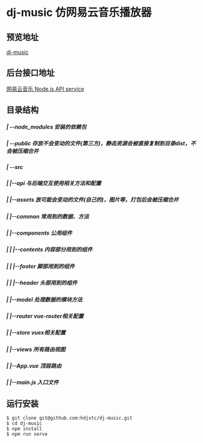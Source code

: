 # dj-music 仿网易云音乐播放器

## 预览地址
[dj-music](https://djtc.vip/dj-music)

## 后台接口地址
[网易云音乐 Node.js API service](https://github.com/Binaryify/NeteaseCloudMusicApi)

## 目录结构
##### | --node_modules 安装的依赖包
##### | --public 存放不会变动的文件(第三方)，静态资源会被直接复制到目录dist，不会被压缩合并
##### | --src
##### |   |--api 与后端交互使用相关方法和配置
##### |   |--assets 放可能会变动的文件(自己的)，图片等，打包后会被压缩合并
##### |   |--common 常用到的数据、方法
##### |   |--components 公用组件
##### |   |   |--contents 内容部分用到的组件 
##### |   |   |--footer 脚部用到的组件
##### |   |   |--header 头部用到的组件
##### |   |--model 处理数据的模块方法
##### |   |--router vue-router相关配置
##### |   |--store vuex相关配置
##### |   |--views 所有路由视图
##### |   |--App.vue 顶层路由
##### |   |--main.js 入口文件

<!--  ## 实现功能 -->
[^_^]: # (自己体验，懒得整理了....)

## 运行安装
```shell
$ git clone git@github.com:hdjxtc/dj-music.git
$ cd dj-music
$ npm install
$ npm run serve
```

<!--
	## 使用到的对应接口
	1. 登录
		说明 : 调用此接口登录成功后返回对应的userId、cookie、token等
		必选参数 :
			phone: 手机号码
			password: 密码
		可选参数 :
			countrycode: 国家码，用于国外手机号登录，例如美国传入：1
			md5_password: md5加密后的密码,传入后 password 将失效
		接口地址 : /login/cellphone
		调用例子 : /login/cellphone?phone=xxx&password=yyy /login/cellphone?phone=xxx&md5_password=yyy

	2. 获取用户详情
		说明 : 登录后调用此接口 , 传入用户id, 可以获取用户详情
		必选参数 : uid : 用户id
		接口地址 : /user/detail
		调用例子 : /user/detail?uid=32953014
	
	3. 搜索
		说明 : 调用此接口 , 传入搜索关键词可以搜索该音乐/专辑/歌手/歌单/用户,关键词可以多个,以空格隔开,如 "周杰伦 搁浅"(不需要登录),搜索获取的mp3url不能直接用,可通过/song/url接口传入歌曲id获取具体的播放链接
		必选参数 : keywords : 关键词
		可选参数 : 
			limit : 返回数量 , 默认为 30
			offset : 偏移数量，用于分页 , 如 : 如 :( 页数 -1)*30, 其中 30 为 limit 的值 , 默认为 0
			type: 搜索类型；默认为 1 即单曲 , 取值意义 : 1: 单曲, 10: 专辑, 100: 歌手, 1000: 歌单, 1002: 用户, 1004: MV, 1006: 歌词, 1009: 电台, 1014: 视频, 1018:综合
		接口地址 : /search 或者 /cloudsearch(更全)
		调用例子 : /search?keywords= 海阔天空 /cloudsearch?keywords= 海阔天空
		
	4. 热搜列表(详细)
		说明 : 调用此接口,可获取热门搜索列表
		接口地址 : /search/hot/detail
		调用例子 : /search/hot/detail
		
	5. 搜索建议
		说明 : 调用此接口 , 传入搜索关键词可获得搜索建议 , 搜索结果同时包含单曲 , 歌手 , 歌单 ,mv 信息
		必选参数 : keywords : 关键词
		可选参数 : type : 如果传 'mobile' 则返回移动端数据
		接口地址 : /search/suggest
		调用例子 : /search/suggest?keywords= 海阔天空 /search/suggest?keywords= 海阔天空&type=mobile

	6. 获取歌曲详情
		说明 : 调用此接口 , 传入音乐 id(支持多个 id, 用 , 隔开), 可获得歌曲详情(歌曲id、歌手、封面等)
		必选参数 : ids: 音乐 id, 如 ids=347230
		接口地址 : /song/detail
		调用例子 : /song/detail?ids=347230,/song/detail?ids=347230,347231

	7. 获取音乐 url
		说明 : 使用歌单详情接口后 , 能得到的音乐的 id, 但不能得到的音乐 url, 调用此接口, 传入的音乐 id( 可多个 , 用逗号隔开 ), 可以获取对应的音乐的 url,未登录状态或者非会员返回试听片段(返回字段包含被截取的正常歌曲的开始时间和结束时间)
		注 : 部分用户反馈获取的 url 会 403,hwaphon找到的解决方案是当获取到音乐的 id 后，将 https://music.163.com/song/media/outer/url?id=id.mp3 以 src 赋予 Audio 即可播放
		必选参数 : id : 音乐 id
		可选参数 : br: 码率,默认设置了 999000 即最大码率,如果要 320k 则可设置为 320000,其他类推
		接口地址 : /song/url
		调用例子 : /song/url?id=33894312 /song/url?id=405998841,33894312
		
	8. 音乐是否可用
		说明: 调用此接口,传入歌曲 id, 可获取音乐是否可用,返回 { success: true, message: 'ok' } 或者 { success: false, message: '亲爱的,暂无版权' }
		必选参数 : id : 歌曲 id
		可选参数 : br: 码率,默认设置了 999000 即最大码率,如果要 320k 则可设置为 320000,其他类推
		接口地址 : /check/music
		调用例子 : /check/music?id=33894312	

	9. 轮播图
		说明 : 调用此接口 , 可获取 banner( 轮播图 ) 数据
		可选参数 :
			type:资源类型,对应以下类型,默认为 0 即PC
				0: pc
				1: android
				2: iphone
				3: ipad
		接口地址 : /banner
		调用例子 : /banner, /banner?type=2

	10. 推荐歌单
		说明 : 调用此接口 , 可获取推荐歌单
		可选参数 : 
			limit: 取出数量 , 默认为 30 (不支持 offset)
		接口地址 : /personalized
		调用例子 : /personalized?limit=1
		
	11. 推荐新歌曲
		说明 : 调用此接口 , 可获取推荐新音乐
		可选参数 : limit: 取出数量 , 默认为 10 (不支持 offset)
		接口地址 : /personalized/newsong
		调用例子 : /personalized/newsong
		
	12. 获取歌单详情
		说明 : 歌单能看到歌单名字, 但看不到具体歌单内容 , 调用此接口 , 传入歌单 id, 可 以获取对应歌单内的所有的音乐(未登录状态只能获取不完整的歌单,登录后是完整的)，但是返回的trackIds是完整的，tracks 则是不完整的，可拿全部 trackIds 请求一次 song/detail 接口获取所有歌曲的详情 (https://github.com/Binaryify/NeteaseCloudMusicApi/issues/452)
		必选参数 : id : 歌单 id
		可选参数 : s : 歌单最近的 s 个收藏者,默认为8
		接口地址 : /playlist/detail
		调用例子 : /playlist/detail?id=24381616
		
	13. 相关歌单推荐
		说明 : 调用此接口,传入歌单 id 可获取相关歌单(对应页面 https://music.163.com/#/playlist?id=1)
		必选参数 : id : 歌单 id
		接口地址 : /related/playlist
		调用例子 : /related/playlist?id=1
		
	14. 歌单收藏者
		说明 : 调用此接口 , 传入歌单 id 可获取歌单的所有收藏者
		必选参数 : id : 歌单 id
		可选参数 : 
			limit: 取出评论数量 , 默认为 20
			offset: 偏移数量 , 用于分页 , 如 :( 评论页数 -1)*20, 其中 20 为 limit 的值
		接口地址 : /playlist/subscribers
		调用例子 : /playlist/subscribers?id=544215255&limit=30
		
	15. 歌单评论
		说明 : 调用此接口 , 传入音乐 id 和 limit 参数 , 可获得该歌单的所有评论 ( 不需要 登录 )
		必选参数 : id: 歌单 id
		可选参数 : 
			limit: 取出评论数量 , 默认为 20
			offset: 偏移数量 , 用于分页 , 如 :( 评论页数 -1)*20, 其中 20 为 limit 的值
			before: 分页参数,取上一页最后一项的 time 获取下一页数据(获取超过5000条评论的时候需要用到)
		接口地址 : /comment/playlist
		调用例子 : /comment/playlist?id=705123491	
		
	16. 收藏/取消收藏歌单
		说明 : 调用此接口 , 传入类型和歌单 id 可收藏歌单或者取消收藏歌单
		必选参数 :
			t : 类型
				1:收藏
				2:取消收藏 
			id : 歌单 id
		接口地址 : /playlist/subscribe
		调用例子 : /playlist/subscribe?t=1&id=106697785 /playlist/subscribe?t=2&id=106697785	
		
	17. 获取用户/歌手详情
		说明 : 登录后调用此接口 , 传入用户 id, 可以获取用户详情
		必选参数 : uid : 用户 id
		接口地址 : /user/detail
		调用例子 : /user/detail?uid=32953014	
		
	18. 高德地图行政区域查询
		说明 : 调用此接口，传入查询关键字即可得到行政区域信息
		必选参数 : key : 用户在高德地图官网申请Web服务API类型KEY
		可选参数 :
			keywords : 
				规则：只支持单个关键词语搜索关键词支持：行政区名称、citycode、adcode
				例如，在subdistrict=2，搜索省份（例如山东），能够显示市（例如济南），区（例如历下区
				adcode信息可参考城市编码表获取
			subdistrict : 
				规则：设置显示下级行政区级数（行政区级别包括：国家、省/直辖市、市、区/县、乡镇/街道多级数据）
				可选值：0、1、2、3等数字，并以此类推
					0：不返回下级行政区；
					1：返回下一级行政区；
					2：返回下两级行政区；
					3：返回下三级行政区；
				需要在此特殊说明，目前部分城市和省直辖县因为没有区县的概念，故在市级下方直接显示街道。
				例如：广东-东莞、海南-文昌市
			extensions : 
				此项控制行政区信息中返回行政区边界坐标点； 
				可选值 :
					base : 不返回行政区边界坐标点；
					all : 只返回当前查询district的边界值，不返回子节点的边界值；
				目前不能返回乡镇/街道级别的边界值
				
	19. 获取用户歌单
		说明 : 登录后调用此接口 , 传入用户 id, 可以获取用户歌单
		必选参数 : uid : 用户 id
		可选参数 :
			limit : 返回数量 , 默认为 30
			offset : 偏移数量，用于分页 , 如 :( 页数 -1)*30, 其中 30 为 limit 的值 , 默认为 0
		接口地址 : /user/playlist
		调用例子 : /user/playlist?uid=32953014
		
	20. 获取用户播放记录
		说明 : 登录后调用此接口 , 传入用户 id, 可获取用户播放记录
		必选参数 : uid : 用户 id
		可选参数 : type
			type=1 时只返回 weekData
			type=0 时返回 allData
		接口地址 : /user/record
		调用例子 : /user/record?uid=32953014&type=1
		
	21. 所有榜单内容摘要
		说明 : 调用此接口,可获取所有榜单内容摘要
		接口地址 : /toplist/detail
		调用例子 : /toplist/detail
	
	22. 歌单分类
		说明 : 调用此接口,可获取所有歌单分类,包含 category 信息
		接口地址 : /playlist/catlist
		调用例子 : /playlist/catlist

	23. 热门歌单分类
		说明 : 调用此接口,可获取热门歌单分类,包含 category 信息
		接口地址 : /playlist/hot
		调用例子 : /playlist/hot

	24. 歌单列表
		说明 : 调用此接口 , 可获取网友精选碟歌单
		可选参数 : 
			order: 可选值为 'new' 和 'hot', 分别对应最新和最热 , 默认为 'hot'
			cat: tag, 比如 " 华语 "、" 古风 " 、" 欧美 "、" 流行 ", 默认为 "全部",可从歌单分类接口获取(/playlist/catlist)
			limit: 取出歌单数量 , 默认为 50
			offset: 偏移数量 , 用于分页 , 如 :( 评论页数 -1)*50, 其中 50 为 limit 的值
		接口地址 : /top/playlist
		调用例子 : /top/playlist?limit=10&order=new
		
	25. 歌手分类列表
		说明 : 调用此接口,可获取歌手分类列表
		可选参数 :
			limit : 返回数量 , 默认为 30
			offset : 偏移数量，用于分页 , 如 : 如 :( 页数 -1)*30, 其中 30 为 limit 的值 , 默认为 0 initial: 按首字母索引查找参数,如 /artist/list?type=1&area=96&initial=b 返回内容将以 name 字段开头为 b 或者拼音开头为 b 为顺序排列, 热门传-1,#传0
			type 取值:
				-1:全部
				1:男歌手
				2:女歌手
				3:乐队
			area 取值:
				-1:全部
				7华语
				96欧美
				8:日本
				16韩国
				0:其他
		接口地址 : /artist/list
		调用例子 : /artist/list?type=1&area=96&initial=b /artist/list?type=2&area=2&initial=b
		
	26. 获取歌手单曲
		说明 : 调用此接口 , 传入歌手 id, 可获得歌手部分信息和热门歌曲
		必选参数 : id: 歌手 id, 可由搜索接口获得
		接口地址 : /artists
		调用例子 : /artists?id=6452
		
	27. 获取歌手专辑
		说明 : 调用此接口 , 传入歌手 id, 可获得歌手专辑内容
		必选参数 : id: 歌手 id
		可选参数 : 
			limit: 取出数量 , 默认为 50
			offset: 偏移数量 , 用于分页 , 如 :( 页数 -1)*50, 其中 50 为 limit 的值 , 默认 为 0
		接口地址 : /artist/album
		调用例子 : /artist/album?id=6452&limit=30 ( 周杰伦 )
		
	28. 获取歌手 mv
		说明 : 调用此接口 , 传入歌手 id, 可获得歌手 mv 信息 , 具体 mv 播放地址可调 用/mv传入此接口获得的 mvid 来拿到 , 如 : /artist/mv?id=6452,/mv?mvid=5461064
		必选参数 : id: 歌手 id, 可由搜索接口获得
		接口地址 : /artist/mv
		调用例子 : /artist/mv?id=6452
		
	29. 获取歌手描述
		说明 : 调用此接口 , 传入歌手 id, 可获得歌手描述
		必选参数 : id: 歌手 id
		接口地址 : /artist/desc
		调用例子 : /artist/desc?id=6452 ( 周杰伦 )
		
	30. 获取相似歌手
		说明 : 调用此接口 , 传入歌手 id, 可获得相似歌手
		必选参数 : id: 歌手 id
		接口地址 : /simi/artist
		调用例子 : /simi/artist?id=6452 ( 对应和周杰伦相似歌手 )
		
	31. mv 地址
		说明 : 调用此接口 , 传入 mvid,可获取 mv 播放地址
		必选参数 : id: mvid
		可选参数 : r: 分辨率,默认1080,可从 /mv/detail 接口获取分辨率列表
		接口地址 : /mv/url
		调用例子 :
			/mv/url?id=5436712 
			/mv/url?id=10896407&r=1080

	32. 获取 mv 详情
		说明 : 调用此接口 , 传入 mvid ( 在搜索音乐的时候传 type=1004 获得 ) , 可获取对应 MV 数据 , 数据包含 mv 名字 , 歌手 , 发布时间 , mv 视频地址等数据 , 其中 mv 视频 网易做了防盗链处理 , 可能不能直接播放 , 需要播放的话需要调用 ' mv 地址' 接口
		必选参数 : mvid: mv 的 id
		接口地址 : /mv/detail
		调用例子 : /mv/detail?mvid=5436712
		
	33. 获取 mv 点赞转发评论数数据
		说明 : 调用此接口 , 传入 mvid ( 在搜索音乐的时候传 type=1004 获得 ) , 可获取对应 MV 点赞转发评论数数据
		必选参数 : mvid: mv 的 id
		接口地址 : /mv/detail/info
		调用例子 : /mv/detail/info?mvid=5436712
		
	34. 相似 mv
		说明 : 调用此接口 , 传入 mvid 可获取相似 mv
		必选参数 : mvid: mv id
		接口地址 : /simi/mv
		调用例子 : /simi/mv?mvid=5436712
		
	35. mv 评论
		说明 : 调用此接口 , 传入音乐 id 和 limit 参数 , 可获得该 mv 的所有评论 ( 不需要 登录 )
		必选参数 : id: mv id
		可选参数 : 
			limit: 取出评论数量 , 默认为 20
			offset: 偏移数量 , 用于分页 , 如 :( 评论页数 -1)*20, 其中 20 为 limit 的值
			before: 分页参数,取上一页最后一项的 time 获取下一页数据(获取超过5000条评论的时候需要用到)
		接口地址 : /comment/mv
		调用例子 : /comment/mv?id=5436712
		
	36. 发送/删除评论
		说明 : 调用此接口,可发送评论或者删除评论
		接口地址 : /comment
		1.发送评论
			必选参数
				t:
					1 发送
					2 回复
				type: 数字,资源类型,对应歌曲,mv,专辑,歌单,电台,视频对应以下类型
					0: 歌曲
					1: mv
					2: 歌单
					3: 专辑
					4: 电台
					5: 视频
					6: 动态
					id:对应资源 id
				content :要发送的内容
				commentId :回复的评论id (回复评论时必填)
			调用例子 : /comment?t=1&type=1&id=5436712&content=test (往广岛之恋 mv 发送评论: test)
			注意：如给动态发送评论，则不需要传 id，需要传动态的 threadId,如：/comment?t=1&type=6&threadId=A_EV_2_6559519868_32953014&content=test

		2.删除评论
			必选参数
				t:0 删除
				type: 数字,资源类型,对应歌曲,mv,专辑,歌单,电台,视频对应以下类型
					0: 歌曲
					1: mv
					2: 歌单
					3: 专辑
					4: 电台
					5: 视频
					6: 动态
			id:对应资源 id content :内容 id,可通过 /comment/mv 等接口获取
			调用例子 : /comment?t=0&type=1&id=5436712&commentId=1535550516319 (在广岛之恋 mv 删除评论)
			注意：如给动态删除评论，则不需要传 id，需要传动态的 `threadId`,如：`/comment?t=0&type=6&threadId=A_EV_2_6559519868_32953014&commentId=1419516382`
		
	37. 给评论点赞
		说明 : 调用此接口 , 传入 type, 资源 id, 和评论 id cid 和 是否点赞参数 t 即可给对 应评论点赞 ( 需要登录 )
		必选参数 : 
			id : 资源 id, 如歌曲 id,mv id
			cid : 评论 id
			t : 是否点赞 ,1 为点赞 ,0 为取消点赞
			type: 数字 , 资源类型 , 对应歌曲 , mv, 专辑 , 歌单 , 电台, 视频对应以下类型
				0: 歌曲
				1: mv
				2: 歌单
				3: 专辑
				4: 电台
				5: 视频
				6: 动态
		接口地址 : /comment/like
		调用例子 : /comment/like?id=29178366&cid=12840183&t=1&type=0 对应给 https://music.163.com/#/song?id=29178366 最热门的评论点赞
		注意： 动态点赞不需要传入 id 参数，需要传入动态的 threadId 参数,如：/comment/like?type=6&cid=1419532712&threadId=A_EV_2_6559519868_32953014&t=0， threadId 可通过 /event，/user/event 接口获取	
		
	38. 资源点赞( MV,电台,视频)
		说明 : 调用此接口 , 可对 MV,电台,视频点赞
		必选参数 :
			type:资源类型,对应以下类型
				1: mv
				4: 电台
				5: 视频
				6: 动态
				t: 操作,1 为点赞,其他未取消点赞
			id: 资源 id
		接口地址 : /resource/like
		调用例子 : /resource/like?t=1&type=1&id=5436712
		注意：如给动态点赞，不需要传入 id，需要传入 threadId,可通过 event,/user/event 接口获取，如： /resource/like?t=1&type=6&threadId=A_EV_2_6559519868_32953014	
		
	39. 获取视频分类(热门)列表
		说明 : 调用此接口 , 可获取视频分类列表
		接口地址 : /video/category/list
		调用例子 : /video/category/list

	40. 获取视频标签(所有)列表
		说明 : 调用此接口 , 可获取视频标签列表
		接口地址 : /video/group/list
		调用例子 : /video/group/list
		
	41. 获取全部视频列表
		说明 : 调用此接口,可获取视频分类列表,分页参数只能传入offset
		可选参数 : offset: 默认0
		接口地址 : /video/timeline/all
		调用例子 : /video/timeline/all
		
	42. 获取视频标签/分类下的视频
		说明 : 调用此接口 , 传入标签/分类id,可获取到相关的视频,分页参数只能传入offset
		必选参数 : id: videoGroup 的 id
		可选参数 : offset: 默认0
		接口地址 : /video/group
		调用例子 : /video/group?id=9104
		
	43. 视频详情
		说明 : 调用此接口 , 可获取视频详情
		必选参数 : id: 视频 的 id
		接口地址 : /video/detail
		调用例子 : /video/detail?id=89ADDE33C0AAE8EC14B99F6750DB954D
		
	44. 获取视频播放地址
		说明 : 调用此接口 , 传入视频 id,可获取视频播放地址
		必选参数 : id: 视频 的 id
		接口地址 : /video/url
		调用例子 : /video/url?id=89ADDE33C0AAE8EC14B99F6750DB954D
		
	45. 获取视频点赞转发评论数数据
		说明 : 调用此接口 , 传入 vid ( 视频id ) , 可获取对应视频点赞转发评论数数据 必选参数 : vid: 视频id
		接口地址 : /video/detail/info
		调用例子 : /video/detail/info?vid=89ADDE33C0AAE8EC14B99F6750DB954D
		
	46. 相关视频
		说明 : 调用此接口 , 可获取相关视频
		必选参数 : id: 视频 的 id
		接口地址 : /related/allvideo
		调用例子 : /related/allvideo?id=89ADDE33C0AAE8EC14B99F6750DB954D
		
	47. 视频评论
		说明 : 调用此接口 , 传入音乐 id 和 limit 参数 , 可获得该 视频 的所有评论 ( 不需要登录 )
		必选参数 : id: 视频的 id
		可选参数 : 
			limit: 取出评论数量 , 默认为 20
			offset: 偏移数量 , 用于分页 , 如 :( 评论页数 -1)*20, 其中 20 为 limit 的值
			before: 分页参数,取上一页最后一项的 time 获取下一页数据(获取超过5000条评论的时候需要用到)
		接口地址 : /comment/video
		调用例子 : /comment/video?id=89ADDE33C0AAE8EC14B99F6750DB954D
		
	48. 全部 mv
		说明 : 调用此接口 , 可获取全部 mv
		可选参数 :
			area: 地区,可选值为全部,内地,港台,欧美,日本,韩国,不填则为全部 type: 类型,可选值为全部,官方版,原生,现场版,网易出品,不填则为全部
			order: 排序,可选值为上升最快,最热,最新,不填则为上升最快
			limit: 取出数量 , 默认为 30
			offset: 偏移数量 , 用于分页 , 如 :( 页数 -1)*50, 其中 50 为 limit 的值 , 默认 为 0
		接口地址 : /mv/all
		调用例子 : /mv/all?area=港台
		
	49. 获取歌词
		说明 : 调用此接口 , 传入音乐 id 可获得对应音乐的歌词 ( 不需要登录 )
		必选参数 : id: 音乐 id
		接口地址 : /lyric
		调用例子 : /lyric?id=33894312
		返回数据如下图 : 获取歌词
		
	50. 获取相似音乐
		说明 : 调用此接口 , 传入歌曲 id, 可获得相似歌曲
		必选参数 : id: 歌曲 id
		接口地址 : /simi/song
		调用例子 : /simi/song?id=347230 ( 对应 ' 光辉岁月 ' 相似歌曲 )
		
	51. 获取相似歌单
		说明 : 调用此接口 , 传入歌曲 id, 可获得相似歌单
		必选参数 : id: 歌曲 id
		接口地址 : /simi/playlist
		调用例子 : /simi/playlist?id=347230 ( 对应 ' 光辉岁月 ' 相似歌单 )
		
	52. 对歌单添加或删除歌曲
		说明 : 调用此接口 , 可以添加歌曲到歌单或者从歌单删除某首歌曲 ( 需要登录 )
		必选参数 :
			op: 从歌单增加单曲为 add, 删除为 del
			pid: 歌单 id tracks: 歌曲 id,可多个,用逗号隔开
		接口地址 : /playlist/tracks
		调用例子 : /playlist/tracks?op=add&pid=24381616&tracks=347231 ( 对应把歌曲添加到 ' 我 ' 的歌单 , 测试的时候请把这里的 pid 换成你自己的, id 和 tracks 不对可能会报 502 错误)

	53. 歌曲评论
		说明 : 调用此接口 , 传入音乐 id 和 limit 参数 , 可获得该音乐的所有评论 ( 不需要登录 )
		必选参数 : id: 音乐 id
		可选参数 : 
			limit: 取出评论数量 , 默认为 20
			offset: 偏移数量 , 用于分页 , 如 :( 评论页数 -1)*20, 其中 20 为 limit 的值
			before: 分页参数,取上一页最后一项的 time 获取下一页数据(获取超过5000条评论的时候需要用到)
		接口地址 : /comment/music
		调用例子 : /comment/music?id=186016&limit=1 对应晴天评论
-->